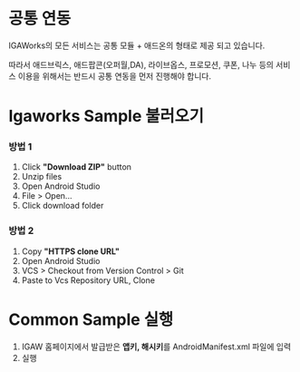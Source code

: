 # 공통 연동
IGAWorks의 모든 서비스는 공통 모듈 + 애드온의 형태로 제공 되고 있습니다.

따라서 애드브릭스, 애드팝콘(오퍼월,DA), 라이브옵스, 프로모션, 쿠폰, 나누 등의 서비스 이용을 위해서는 반드시 공통 연동을 먼저 진행해야 합니다.

# Igaworks Sample 불러오기
### 방법 1
1. Click **"Download ZIP"** button
1. Unzip files
1. Open Android Studio
1. File > Open...
1. Click download folder

### 방법 2
1. Copy **"HTTPS clone URL"**
1. Open Android Studio
1. VCS > Checkout from Version Control > Git
1. Paste to Vcs Repository URL, Clone

# Common Sample 실행
1. IGAW 홈페이지에서 발급받은 **앱키, 해시키**를 AndroidManifest.xml 파일에 입력
1. 실행
